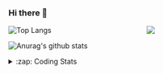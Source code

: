 ### Hi there 👋

<!--
**tao8687/tao8687** is a ✨ _special_ ✨ repository because its `README.md` (this file) appears on your GitHub profile.

Here are some ideas to get you started:

- 🔭 I’m currently working on ...
- 🌱 I’m currently learning ...
- 👯 I’m looking to collaborate on ...
- 🤔 I’m looking for help with ...
- 💬 Ask me about ...
- 📫 How to reach me: ...
- 😄 Pronouns: ...
- ⚡ Fun fact: ...
-->

<img align='right' src="https://media.giphy.com/media/M9gbBd9nbDrOTu1Mqx/giphy.gif" width="230">

![Top Langs](https://github-readme-stats.vercel.app/api/top-langs/?username=tao8687&layout=compact&title_color=23238E&text_color=A67D3D)

![Anurag's github stats](https://github-readme-stats.vercel.app/api?username=tao8687&show_icons=true&&text_color=A67D3D&title_color=23238E&show_icons=false&count_private=true&hide=stars)

<details>
  <summary>:zap: Coding Stats</summary>
  <b>
<!--START_SECTION:waka-->
![Profile Views](http://img.shields.io/badge/Profile%20Views-0-blue)

**🐱 My GitHub Data** 

> 🏆 348 Contributions in the Year 2021
 > 
> 📦 886.5 kB Used in GitHub's Storage 
 > 
> 🚫 Not Opted to Hire
 > 
> 📜 49 Public Repositories 
 > 
> 🔑 21 Private Repositories  
 > 
**I'm an Early 🐤** 

```text
🌞 Morning    141 commits    ████████████░░░░░░░░░░░░░   47.64% 
🌆 Daytime    80 commits     ██████░░░░░░░░░░░░░░░░░░░   27.03% 
🌃 Evening    66 commits     █████░░░░░░░░░░░░░░░░░░░░   22.3% 
🌙 Night      9 commits      ░░░░░░░░░░░░░░░░░░░░░░░░░   3.04%

```
📅 **I'm Most Productive on Wednesday** 

```text
Monday       43 commits     ███░░░░░░░░░░░░░░░░░░░░░░   14.53% 
Tuesday      49 commits     ████░░░░░░░░░░░░░░░░░░░░░   16.55% 
Wednesday    64 commits     █████░░░░░░░░░░░░░░░░░░░░   21.62% 
Thursday     43 commits     ███░░░░░░░░░░░░░░░░░░░░░░   14.53% 
Friday       56 commits     ████░░░░░░░░░░░░░░░░░░░░░   18.92% 
Saturday     24 commits     ██░░░░░░░░░░░░░░░░░░░░░░░   8.11% 
Sunday       17 commits     █░░░░░░░░░░░░░░░░░░░░░░░░   5.74%

```


📊 **This Week I Spent My Time On** 

```text
⌚︎ Time Zone: Asia/Shanghai

💬 Programming Languages: 
No Activity Tracked This Week

🔥 Editors: 
No Activity Tracked This Week

🐱‍💻 Projects: 
No Activity Tracked This Week

💻 Operating System: 
No Activity Tracked This Week

```

**I Mostly Code in C++** 

```text
C++                      10 repos            ████████░░░░░░░░░░░░░░░░░   34.48% 
C                        6 repos             █████░░░░░░░░░░░░░░░░░░░░   20.69% 
Python                   6 repos             █████░░░░░░░░░░░░░░░░░░░░   20.69% 
Shell                    2 repos             █░░░░░░░░░░░░░░░░░░░░░░░░   6.9% 
Makefile                 1 repo              ░░░░░░░░░░░░░░░░░░░░░░░░░   3.45%

```


**Timeline**

![Chart not found](https://raw.githubusercontent.com/tao8687/tao8687/master/charts/bar_graph.png) 


 Last Updated on 05/11/2021
<!--END_SECTION:waka-->
</details>
